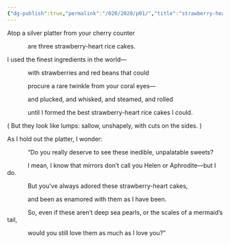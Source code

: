 ```yaml
---
{"dg-publish":true,"permalink":"/020/2020/p01/","title":"strawberry-heart rice cakes","tags":["JSHK","Poetry"]}
---
```


Atop a silver platter from your cherry counter

<span style="display: inline-block; width: 5ch;">&#9;</span> are three strawberry-heart rice cakes.

I used the finest ingredients in the world—

<span style="display: inline-block; width: 5ch;">&#9;</span> with strawberries and red beans that could

<span style="display: inline-block; width: 5ch;">&#9;</span> procure a rare twinkle from your coral eyes—

<span style="display: inline-block; width: 5ch;">&#9;</span> and plucked, and whisked, and steamed, and rolled

<span style="display: inline-block; width: 5ch;">&#9;</span> until I formed the best strawberry-heart rice cakes I could.

( But they look like lumps: sallow, unshapely, with cuts on the sides. )

As I hold out the platter, I wonder:

<span style="display: inline-block; width: 5ch;">&#9;</span> “Do you really deserve to see these inedible, unpalatable sweets?

<span style="display: inline-block; width: 5ch;">&#9;</span> I mean, I know that mirrors don’t call you Helen or Aphrodite—but I do.

<span style="display: inline-block; width: 5ch;">&#9;</span> But you’ve always adored these strawberry-heart cakes,

<span style="display: inline-block; width: 5ch;">&#9;</span> and been as enamored with them as I have been.

<span style="display: inline-block; width: 5ch;">&#9;</span> So, even if these aren’t deep sea pearls, or the scales of a mermaid’s tail,

<span style="display: inline-block; width: 5ch;">&#9;</span> would you still love them as much as I love you?”